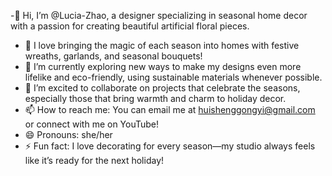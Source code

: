 -👋 Hi, I’m @Lucia-Zhao, a designer specializing in seasonal home decor with a passion for creating beautiful artificial floral pieces.
- 🎉 I love bringing the magic of each season into homes with festive wreaths, garlands, and seasonal bouquets!
- 🌱 I’m currently exploring new ways to make my designs even more lifelike and eco-friendly, using sustainable materials whenever possible.
- 💞️ I’m excited to collaborate on projects that celebrate the seasons, especially those that bring warmth and charm to holiday decor.
- 📫 How to reach me: You can email me at huishenggongyi@gmail.com or connect with me on YouTube!
- 😄 Pronouns: she/her
- ⚡ Fun fact: I love decorating for every season—my studio always feels like it’s ready for the next holiday!


